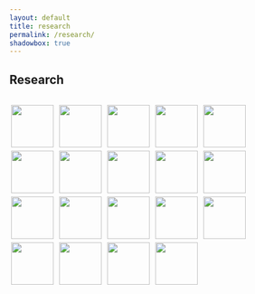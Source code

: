 ```yaml
---
layout: default
title: research
permalink: /research/
shadowbox: true
---
```


<style type="text/css">
  .thumbs {padding:12px 0 0 0px;}
  a img {border:none;border-bottom:0;padding:3px;}
</style>


## Research

<div class="thumbs">

<a href="{{site.url}}/img/research/daily-rituals/work.png" rel="shadowbox[research]" title="Work Scheme, Daily Rituals: How Artists Work">
<img border="0" src="{{site.url}}/img/research/daily-rituals/work-thumb.png" height="75" width="75"></a>

<a href="{{site.url}}/img/research/jochenmariaweber-de/scheme.jpg" rel="shadowbox[research]" title="Cuckoo – Encrypted Communications, jochenmariaweber.de">
<img border="0" src="{{site.url}}/img/research/jochenmariaweber-de/scheme-thumb.jpg" height="75" width="75"></a>

<a href="{{site.url}}/img/research/jochenmariaweber-de/cuckoo6.png" rel="shadowbox[research]" title="Cuckoo – Encrypted Communications, jochenmariaweber.de">
<img border="0" src="{{site.url}}/img/research/jochenmariaweber-de/cuckoo6-thumb.png" height="75" width="75"></a>

<a href="{{site.url}}/img/research/jochenmariaweber-de/profile.jpg" rel="shadowbox[research]" title="Cuckoo – Encrypted Communications, jochenmariaweber.de">
<img border="0" src="{{site.url}}/img/research/jochenmariaweber-de/profile-thumb.jpg" height="75" width="75"></a>

<a href="{{site.url}}/img/research/blog-adafruit-com/reach-interactive-music-installation.jpg" rel="shadowbox[research]" title="Reach – Interactive Musical Art Installation, blog.adafruit.com">
<img border="0" src="{{site.url}}/img/research/blog-adafruit-com/reach-interactive-music-installation-thumb.jpg" height="75" width="75"></a>

<a href="{{site.url}}/img/research/code-google-com/schematic.jpg" rel="shadowbox[research]" title="Dual Color LED Matrix on MAX7219, code.google.com">
<img border="0" src="{{site.url}}/img/research/code-google-com/schematic-thumb.jpg" height="75" width="75"></a>

<a href="{{site.url}}/img/research/youtube-com/led-matrix.jpg" rel="shadowbox[research]" title="32x8 Led Matrix on MAX7219, youtube.com">
<img border="0" src="{{site.url}}/img/research/youtube-com/led-matrix-thumb.jpg" height="75" width="75"></a>

<a href="{{site.url}}/img/research/fffff-at/fatcart.jpg" rel="shadowbox[research]" title="Data Klubb, fffff.at">
<img border="0" src="{{site.url}}/img/research/fffff-at/fatcart-thumb.jpg" height="75" width="75"></a>

<a href="{{site.url}}/img/research/fffff-at/gold1.jpg" rel="shadowbox[research]" title="F.A.T. GOLD Europe, fffff.at">
<img border="0" src="{{site.url}}/img/research/fffff-at/gold1-thumb.jpg" height="75" width="75"></a>

<a href="{{site.url}}/img/research/fffff-at/gold2.jpg" rel="shadowbox[research]" title="F.A.T. GOLD Europe, fffff.at">
<img border="0" src="{{site.url}}/img/research/fffff-at/gold2-thumb.jpg" height="75" width="75"></a>

<a href="{{site.url}}/img/research/fffff-at/gold3.jpg" rel="shadowbox[research]" title="F.A.T. GOLD Europe, fffff.at">
<img border="0" src="{{site.url}}/img/research/fffff-at/gold3-thumb.jpg" height="75" width="75"></a>

<a href="{{site.url}}/img/research/placesiveneverbeen-com/addiewagenknecht.jpg" rel="shadowbox[research]" title="Addie Wagenknecht, placesiveneverbeen.com">
<img border="0" src="{{site.url}}/img/research/placesiveneverbeen-com/addiewagenknecht-thumb.jpg" height="75" width="75"></a>

<a href="{{site.url}}/img/research/nortd-com/touchkit.jpg" rel="shadowbox[research]" title="TouchKit, nortd.com">
<img border="0" src="{{site.url}}/img/research/nortd-com/touchkit-thumb.jpg" height="75" width="75"></a>

<a href="{{site.url}}/img/research/designhousestockholm-com/cordlamp.jpg" rel="shadowbox[research]" title="Cord Lamp, designhousestockholm.com">
<img border="0" src="{{site.url}}/img/research/designhousestockholm-com/cordlamp-thumb.jpg" height="75" width="75"></a>

<a href="{{site.url}}/img/research/jeppehein-net/labyrinth.jpg" rel="shadowbox[research]" title="Invisible Labyrinth, jeppehein.net">
<img border="0" src="{{site.url}}/img/research/jeppehein-net/labyrinth-thumb.jpg" height="75" width="75"></a>

<a href="{{site.url}}/img/research/antoniahirsch-com/metrique.jpg" rel="shadowbox[research]" title="Photographie Métrique 4, antoniahirsch.com">
<img border="0" src="{{site.url}}/img/research/antoniahirsch-com/metrique-thumb.jpg" height="75" width="75"></a>

<a href="{{site.url}}/img/research/antoniahirsch-com/metrique2.jpg" rel="shadowbox[research]" title="Photographie Métrique 3, antoniahirsch.com">
<img border="0" src="{{site.url}}/img/research/antoniahirsch-com/metrique2-thumb.jpg" height="75" width="75"></a>

<a href="{{site.url}}/img/research/neilharbisson-com/harbisson.jpg" rel="shadowbox[research]" title="Niel Harbisson, erraticario.com">
<img border="0" src="{{site.url}}/img/research/neilharbisson-com/harbisson-thumb.jpg" height="75" width="75"></a>

<a href="{{site.url}}/img/research/mudam-lu/graham.jpg" rel="shadowbox[research]" title="Dan Graham, mudam.lu">
<img border="0" src="{{site.url}}/img/research/mudam-lu/graham-thumb.jpg" height="75" width="75"></a>
</div>
